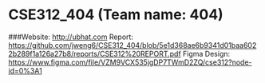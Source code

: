 # CSE312_404 (Team name: 404)


###Website: http://ubhat.com
Report: https://github.com/jweng6/CSE312_404/blob/5e1d368ae6b9341d01baa6022b289f1a126a27b8/reports/CSE312%20REPORT.pdf
Figma Design: https://www.figma.com/file/VZM9VCX535jgDP7TWmD2ZQ/cse312?node-id=0%3A1  



